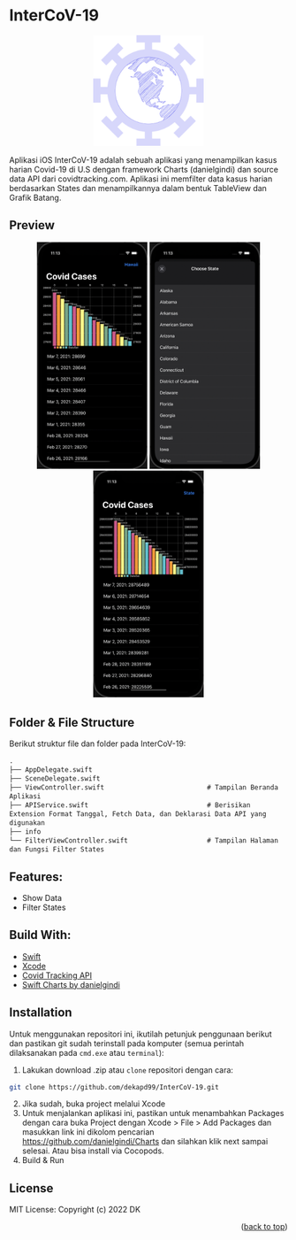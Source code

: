# InterCoV-19

<!-- ABOUT THE PROJECT -->
<p align="center">
  <a href="#" target="_blank"><img src="InterCoV-19.png" width="200"></a>
</p>

Aplikasi iOS InterCoV-19 adalah sebuah aplikasi yang menampilkan kasus harian Covid-19 di U.S dengan framework Charts (danielgindi) dan source data API dari covidtracking.com. Aplikasi ini memfilter data kasus harian berdasarkan States dan menampilkannya dalam bentuk TableView dan Grafik Batang.

## Preview
<p align="center">
    <a href="#" target="_blank"><img src="1.png" width="200"></a>
    <a href="#" target="_blank"><img src="2.png" width="200"></a>
    <a href="#" target="_blank"><img src="3.png" width="200"></a>
</p>

<!-- ABOUT THE FILE & FOLDER STRUCTURE -->
## Folder & File Structure
Berikut struktur file dan folder pada InterCoV-19:

    .
    ├── AppDelegate.swift
    ├── SceneDelegate.swift
    ├── ViewController.swift                          # Tampilan Beranda Aplikasi
    ├── APIService.swift                              # Berisikan Extension Format Tanggal, Fetch Data, dan Deklarasi Data API yang digunakan
    ├── info
    └── FilterViewController.swift                    # Tampilan Halaman dan Fungsi Filter States

## Features:

* Show Data
* Filter States

## Build With:
* [Swift](https://www.swift.org/documentation/)
* [Xcode](https://developer.apple.com/xcode/)
* [Covid Tracking API](https://covidtracking.com/data/api/version-2)
* [Swift Charts by danielgindi](https://github.com/danielgindi/Charts)

<!-- How to Install -->
## Installation
Untuk menggunakan repositori ini, ikutilah petunjuk penggunaan berikut dan pastikan git sudah terinstall pada komputer (semua perintah dilaksanakan pada `cmd.exe` atau `terminal`):

1. Lakukan download .zip atau `clone` repositori dengan cara:
```bash
git clone https://github.com/dekapd99/InterCoV-19.git
```

2. Jika sudah, buka project melalui Xcode
3. Untuk menjalankan aplikasi ini, pastikan untuk menambahkan Packages dengan cara buka Project dengan Xcode > File > Add Packages dan masukkan link ini dikolom pencarian https://github.com/danielgindi/Charts dan silahkan klik next sampai selesai. Atau bisa install via Cocopods.
4. Build & Run

<!-- What Kind of License? -->
## License
MIT License: Copyright (c) 2022 DK

<p align="right">(<a href="#top">back to top</a>)</p>
